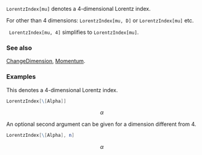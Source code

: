 `LorentzIndex[mu]` denotes a $4$-dimensional Lorentz index.

For other than $4$ dimensions: `LorentzIndex[mu, D]` or `LorentzIndex[mu]` etc.

` LorentzIndex[mu, 4]` simplifies to `LorentzIndex[mu]`.

### See also

[ChangeDimension](ChangeDimension), [Momentum](Momentum).

### Examples

This denotes a $4$-dimensional Lorentz index.

```mathematica
LorentzIndex[\[Alpha]]
```

$$\alpha$$

An optional second argument can be given for a dimension different from $4$.

```mathematica
LorentzIndex[\[Alpha], n]
```

$$\alpha$$